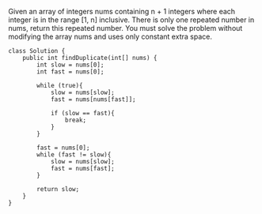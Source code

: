 Given an array of integers nums containing n + 1 integers where each integer is in the range [1, n] inclusive. There is only one repeated number in nums, return this repeated number. You must solve the problem without modifying the array nums and uses only constant extra space.


```
class Solution {
    public int findDuplicate(int[] nums) {
        int slow = nums[0];
        int fast = nums[0];

        while (true){
            slow = nums[slow];
            fast = nums[nums[fast]];

            if (slow == fast){
                break;
            }
        }

        fast = nums[0];
        while (fast != slow){
            slow = nums[slow];
            fast = nums[fast];
        }

        return slow;
    }
}
```
